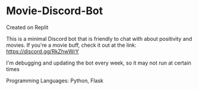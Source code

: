 # Movie-Discord-Bot

Created on Replit

This is a minimal Discord bot that is friendly to chat with about positivity and movies. If you're a movie buff, check it out at the link: https://discord.gg/RkZhwWrY

I'm debugging and updating the bot every week, so it may not run at certain times

Programming Languages: Python, Flask
